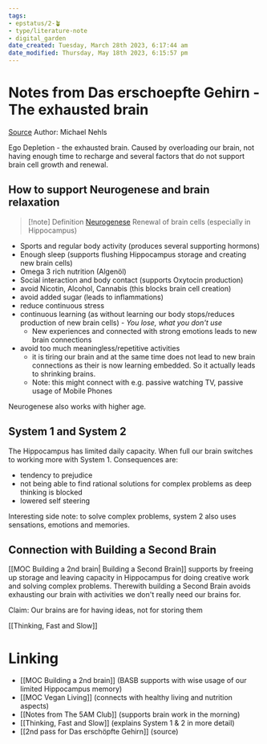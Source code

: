 ```yaml
---
tags: 
- epstatus/2-🪴
- type/literature-note
- digital_garden
date_created: Tuesday, March 28th 2023, 6:17:44 am
date_modified: Thursday, May 18th 2023, 6:15:57 pm
---
```

# Notes from Das erschoepfte Gehirn - The exhausted brain
[Source](https://www.blinkist.com/en/nc/reader/das-erschopfte-gehirn-de) Author: Michael Nehls

Ego Depletion - the exhausted brain. Caused by overloading our brain, not having enough time to recharge and several factors that do not support brain cell growth and renewal.

## How to support Neurogenese and brain relaxation
> [!note] Definition [Neurogenese](https://de.wikipedia.org/wiki/Neurogenese)
> Renewal of brain cells (especially in Hippocampus) 

+ Sports and regular body activity (produces several supporting hormons)
+ Enough sleep (supports flushing Hippocampus storage and creating new brain cells)
+ Omega 3 rich nutrition (Algenöl)
+ Social interaction and body contact (supports Oxytocin production)
+ avoid Nicotin, Alcohol, Cannabis (this blocks brain cell creation)
+ avoid added sugar (leads to inflammations)
+ reduce continuous stress
+ continuous learning (as without learning our body stops/reduces production of new brain cells) - *You lose, what you don't use* 
	+ New experiences and connected with strong emotions leads to new brain connections
+ avoid too much meaningless/repetitive activities
	+ it is tiring our brain and at the same time does not lead to new brain connections as their is now learning embedded. So it actually leads to shrinking brains.
	+ Note: this might connect with e.g. passive watching TV, passive usage of Mobile Phones 
 
Neurogenese also works with higher age. 

## System 1 and System 2
The Hippocampus has limited daily capacity. When full our brain switches to working more with System 1. Consequences are:
+ tendency to prejudice
+ not being able to find rational solutions for complex problems as deep thinking is blocked
+ lowered self steering

Interesting side note: to solve complex problems, system 2 also uses sensations, emotions and memories.

## Connection with Building a Second Brain
[[MOC Building a 2nd brain| Building a Second Brain]] supports by freeing up storage and leaving capacity in Hippocampus for doing creative work and solving complex problems. Therewith building a Second Brain avoids exhausting our brain with activities we don't really need our brains for.

Claim: Our brains are for having ideas, not for storing them


[[Thinking, Fast and Slow]]

 
# Linking
+ [[MOC Building a 2nd brain]] (BASB supports with wise usage of our limited Hippocampus memory)
+ [[MOC Vegan Living]] (connects with healthy living and nutrition aspects)
+ [[Notes from The 5AM Club]] (supports brain work in the morning)
+ [[Thinking, Fast and Slow]] (explains System 1 & 2 in more detail)
+ [[2nd pass for Das erschöpfte Gehirn]] (source)


